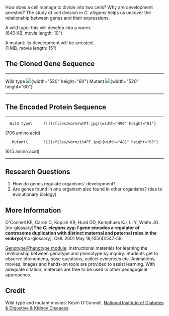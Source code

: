 How does a cell manage to divide into two cells? Why are development
arrested? The study of cell division in *C. elegans* helps us uncover
the relationship between genes and their expressions.

A wild type: this will develop into a worm.\
(640 KB, movie length: 10\")

A mutant: its development will be arrested.\
(1 MB, movie length: 15\")

The Cloned Gene Sequence
------------------------

  ----------- ------------------------------------------------------
  Wild type   ![](/files/worm/wtG.gif){width="520" height="60"}
  Mutant      ![](/files/worm/it4Gin.gif){width="520" height="60"}
  ----------- ------------------------------------------------------

The Encoded Protein Sequence
----------------------------

  ------------------ -----------------------------------------------------
      Wild type\     ![](/files/worm/wtPT.jpg){width="490" height="61"}
   (706 amino acid)  

       Mutant\       ![](/files/worm/it4PT.jpg){width="481" height="63"}
   (615 amino acid)  
  ------------------ -----------------------------------------------------

Research Questions
------------------

1.  How do genes regulate organisms\' development?
2.  Are genes found in one organism also found in other organisms? (ties
    to evolutionary biology)

More Information
----------------

O\'Connell KF, Caron C, Kopish KR, Hurd DD, Kemphues KJ, Li Y, White JG.
\[no-glossary\]**The *C. elegans* *zyg-1* gene encodes a regulator of
centrosome duplication with distinct maternal and paternal roles in the
embryo**\[/no-glossary\]. Cell. 2001 May 18;105(4):547-58.

[Genotype/Phenotype
module](/genotype-vs-phenotype-module "Genotype vs. Phenotype Module"):
instructional materials for learning the relationship between genotype
and phenotype by inquiry. Students get to observe phenomena, pose
questions, collect evidences etc. Animations, movies, images and
hands-on tools are provided to assist learning. With adequate citation,
materials are free to be used in other pedagogical approaches.

Credit
------

Wild type and mutant movies: Kevin O\'Connell, [National Institute of
Diabetes & Digestive & Kidney Diseases](https://www.niddk.nih.gov).
